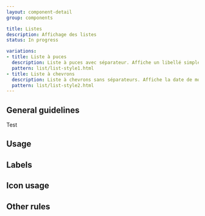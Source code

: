 ```yaml
---
layout: component-detail
group: components

title: Listes
description: Affichage des listes
status: In progress

variations:
- title: Liste à puces
  description: Liste à puces avec séparateur. Affiche un libellé simple (nom de catégorie, titre de contenu...).
  pattern: list/list-style1.html
- title: Liste à chevrons
  description: Liste à chevrons sans séparateurs. Affiche la date de modification majeure et le titre du contenu.
  pattern: list/list-style2.html  
---
```


## General guidelines

Test

## Usage


## Labels


## Icon usage


## Other rules
